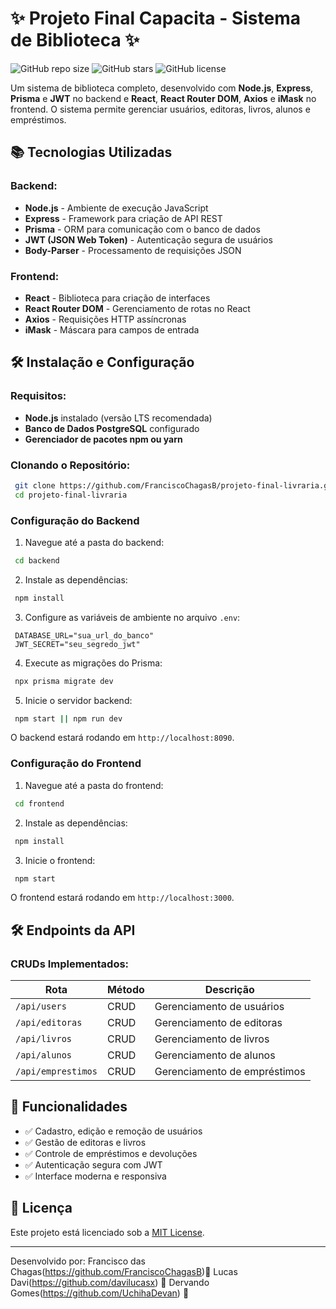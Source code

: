 # ✨ Projeto Final Capacita - Sistema de Biblioteca ✨

![GitHub repo size](https://img.shields.io/github/repo-size/FranciscoChagasB/projeto-final-livraria)
![GitHub stars](https://img.shields.io/github/stars/FranciscoChagasB/projeto-final-livraria)
![GitHub license](https://img.shields.io/github/license/FranciscoChagasB/projeto-final-livraria)

Um sistema de biblioteca completo, desenvolvido com **Node.js**, **Express**, **Prisma** e **JWT** no backend e **React**, **React Router DOM**, **Axios** e **iMask** no frontend. O sistema permite gerenciar usuários, editoras, livros, alunos e empréstimos.

## 📚 Tecnologias Utilizadas

### Backend:
- **Node.js** - Ambiente de execução JavaScript
- **Express** - Framework para criação de API REST
- **Prisma** - ORM para comunicação com o banco de dados
- **JWT (JSON Web Token)** - Autenticação segura de usuários
- **Body-Parser** - Processamento de requisições JSON

### Frontend:
- **React** - Biblioteca para criação de interfaces
- **React Router DOM** - Gerenciamento de rotas no React
- **Axios** - Requisições HTTP assíncronas
- **iMask** - Máscara para campos de entrada

## 🛠️ Instalação e Configuração

### Requisitos:
- **Node.js** instalado (versão LTS recomendada)
- **Banco de Dados PostgreSQL** configurado
- **Gerenciador de pacotes npm ou yarn**

### Clonando o Repositório:
```sh
 git clone https://github.com/FranciscoChagasB/projeto-final-livraria.git
 cd projeto-final-livraria
```

### Configuração do Backend
1. Navegue até a pasta do backend:
```sh
 cd backend
```
2. Instale as dependências:
```sh
 npm install
```
3. Configure as variáveis de ambiente no arquivo `.env`:
```env
 DATABASE_URL="sua_url_do_banco"
 JWT_SECRET="seu_segredo_jwt"
```
4. Execute as migrações do Prisma:
```sh
 npx prisma migrate dev
```
5. Inicie o servidor backend:
```sh
 npm start || npm run dev
```
O backend estará rodando em `http://localhost:8090`.

### Configuração do Frontend
1. Navegue até a pasta do frontend:
```sh
 cd frontend
```
2. Instale as dependências:
```sh
 npm install
```
3. Inicie o frontend:
```sh
 npm start
```
O frontend estará rodando em `http://localhost:3000`.

## 🛠️ Endpoints da API

### CRUDs Implementados:
| Rota               | Método | Descrição               |
|--------------------|--------|-------------------------|
| `/api/users`       | CRUD   | Gerenciamento de usuários |
| `/api/editoras`    | CRUD   | Gerenciamento de editoras |
| `/api/livros`      | CRUD   | Gerenciamento de livros |
| `/api/alunos`      | CRUD   | Gerenciamento de alunos |
| `/api/emprestimos` | CRUD   | Gerenciamento de empréstimos |

## 🔧 Funcionalidades
- ✅ Cadastro, edição e remoção de usuários
- ✅ Gestão de editoras e livros
- ✅ Controle de empréstimos e devoluções
- ✅ Autenticação segura com JWT
- ✅ Interface moderna e responsiva

## 🏢 Licença
Este projeto está licenciado sob a [MIT License](LICENSE).

---
Desenvolvido por:
Francisco das Chagas(https://github.com/FranciscoChagasB)🚀
Lucas Davi(https://github.com/davilucasx) 🚀
Dervando Gomes(https://github.com/UchihaDevan) 🚀

